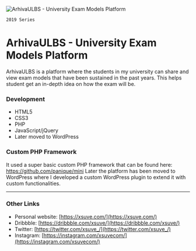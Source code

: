 ![ArhivaULBS - University Exam Models Platform](https://xsuve.com/portfolio/arhivaulbs/header.png)

`2019 Series`
# ArhivaULBS - University Exam Models Platform
ArhivaULBS is a platform where the students in my university can share and view exam models that have been sustained in the past years. This helps student get an in-depth idea on how the exam will be.

### Development
* HTML5
* CSS3
* PHP
* JavaScript/jQuery
* Later moved to WordPress

### Custom PHP Framework
It used a super basic custom PHP framework that can be found here: https://github.com/panique/mini
Later the platform has been moved to WordPress where I developed a custom WordPress plugin to extend it with custom functionalities.

---

### Other Links
* Personal website: [https://xsuve.com/](https://xsuve.com/)
* Dribbble: [https://dribbble.com/xsuve/](https://dribbble.com/xsuve/)
* Twitter: [https://twitter.com/xsuve_/](https://twitter.com/xsuve_/)
* Instagram: [https://instagram.com/xsuvecom/](https://instagram.com/xsuvecom/)
